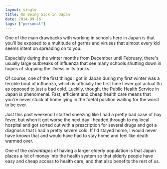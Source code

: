 ```yaml
---
layout: single
title: On Being Sick in Japan
date: 2014-09-16
tags: ["personal"]
---
```


One of the main drawbacks with working in schools here in Japan is that you'll be exposed to a multitude of germs and viruses that almost every kid seems intent on spreading on to you.

Especially during the winter months from December until February, there's usually large outbreaks of influenza that see many schools shutting down in hopes of stopping the illness in its tracks.

Of course, one of the first things I got in Japan during my first winter was a terrible bout of influenza, which is officially the first time I ever got actual flu as opposed to just a bad cold. Luckily, though, the Public Health Service in Japan is phenomenal. Fast, efficient and cheap health care means that you're never stuck at home lying in the foetal position waiting for the worst to be over.

Just this past weekend I started sneezing like I had a pretty bad case of hay fever, but when it got worse the next day I headed through to my local hospital and got sorted out with a prescription for several drugs and got a diagnosis that I had a pretty severe cold. If I'd stayed home, I would never have known that and would have had to stay home and feel like death warmed over.

One of the *advantages* of having a larger elderly population is that Japan places a lot of money into the health system so that elderly people have easy and cheap access to health care, and that also benefits the rest of us.
